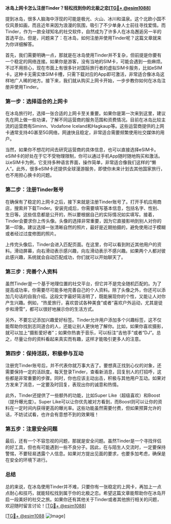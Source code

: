 **冰岛上网卡怎么注册Tinder？轻松找到你的北极之恋[[TG💪+ @esim1088](https://t.me/s/esim1088)]**

提到冰岛，很多人脑海中浮现的可能是极光、火山、冰川和温泉。这个北欧小国不仅风景如画，而且近年来因为浪漫的氛围，吸引了不少单身人士前往寻找爱情。而Tinder，作为一款全球知名的社交软件，自然成为了许多人在冰岛邂逅另一半的首选平台。但是，问题来了：在冰岛，如何注册并使用Tinder呢？这篇文章就来为你详细解答。

首先，我们需要明确一点，那就是在冰岛使用Tinder并不复杂，但前提是你要有一个稳定的网络连接。如果你是游客，没有当地的SIM卡，可能会遇到一些麻烦。不过不用担心，现在市面上有很多针对国际旅行者的虚拟SIM卡服务，比如eSIM卡。这种卡无需实体SIM卡槽，只需下载对应的App即可激活，非常适合像冰岛这样地广人稀的地方。接下来，我们就从购买上网卡开始，一步步教你如何在冰岛注册并使用Tinder。

### **第一步：选择适合的上网卡**

在冰岛旅行时，选择一张合适的上网卡至关重要。如果你是第一次来到这里，建议先在网上做一些功课，了解不同运营商的服务范围和资费情况。目前在冰岛比较主流的运营商有Siminn、Vodafone Iceland和Hagkaup等。这些运营商提供的上网卡通常支持4G甚至5G网络，网速快且稳定，非常适合需要频繁使用社交媒体的用户。

当然，如果你不想花时间去研究运营商的具体信息，也可以直接选择eSIM卡。eSIM卡的好处在于它不受物理限制，你可以通过手机App随时随地购买和激活。以eSIM卡为例，它支持多种语言界面，操作简单，非常适合像我们这样的“懒人”。此外，很多eSIM卡还提供全球漫游服务，即使你未来计划去其他国家旅行，也不用担心换卡的问题。

### **第二步：注册Tinder账号**

在确保有了稳定的上网卡之后，接下来就是注册Tinder账号了。打开手机应用商店，搜索并下载Tinder。安装完成后，你需要填写基本信息，包括名字、性别、生日等。这些信息都是公开的，所以要根据自己的实际情况如实填写。接着，Tinder会要求你上传头像。头像的选择非常重要，因为它直接影响到别人对你的第一印象。建议选择一张清晰自然的照片，最好是近期拍摄的，避免使用过于模糊或者经过过度修图的照片。

上传完头像后，Tinder会进入匹配页面。在这里，你可以看到附近其他用户的资料。滑动屏幕，向右滑动表示感兴趣，向左滑动表示不感兴趣。如果两个人都对彼此感兴趣，系统就会自动匹配成功，你们就可以开始聊天了。

### **第三步：完善个人资料**

虽然Tinder是一个基于地理位置的社交平台，但它并不是完全随机匹配的。为了提高成功率，你需要尽可能多地完善自己的个人资料。除了头像之外，你还可以添加几句话的自我介绍。这段文字最好简洁明了，既能展现你的个性，又能让人对你产生兴趣。例如，“热爱旅行，喜欢尝试各种美食”或者“喜欢户外运动，尤其是徒步和滑雪”，都可以很好地展示你的生活方式。

另外，不要忘记添加兴趣爱好标签。Tinder允许用户添加多个兴趣标签，这不仅能帮助你找到志同道合的人，还能让别人更快地了解你。比如，如果你喜欢摄影，就可以加上“摄影爱好者”；如果你热衷于音乐，可以标注“吉他手”或者“DJ”。总之，尽量让你的资料看起来真实而有趣，这样才能吸引更多人的注意。

### **第四步：保持活跃，积极参与互动**

注册完Tinder账号后，并不代表你就万事大吉了。要想真正找到心仪的对象，还需要保持一定的活跃度。每天登录Tinder，查看新消息，回复别人的打招呼，这些都是非常重要的步骤。同时，你也应该主动出击，积极与其他用户互动。如果对方发来了消息，一定要及时回复，表现出你的诚意和热情。

此外，Tinder还提供了一些额外的功能，比如Super Like（超级喜欢）和Boost（提升曝光度）。Super Like可以让你优先被对方看到，而Boost则可以让你的资料在一定时间内获得更高的曝光率。这些功能虽然需要付费，但如果预算允许的话，不妨试试看，也许会有意想不到的效果哦！

### **第五步：注意安全问题**

最后，还有一个不容忽视的问题，那就是安全问题。虽然Tinder是一个寻找伴侣的好工具，但也有可能遇到一些不良分子。因此，在与陌生人交流时，一定要保持警惕，不要轻易透露个人信息。如果对方提出见面的要求，也要多加考虑，确保是在安全的环境下进行。

### **总结**

总的来说，在冰岛使用Tinder并不难，只要你有一张稳定的上网卡，再加上一点点耐心和技巧，就能轻松找到属于你的北极之恋。希望这篇文章能帮助你在冰岛开启一段美好的社交之旅。如果你还有其他关于Tinder或者其他旅行相关的问题，欢迎随时留言讨论！[[TG💪+ @esim1088](https://t.me/s/esim1088)]

[[TG💪+ @esim1088](https://t.me/s/esim1088) ![Image](https://i.postimg.cc/4NQfJmqS/Snipaste-2025-05-13-00-14-12.png)]